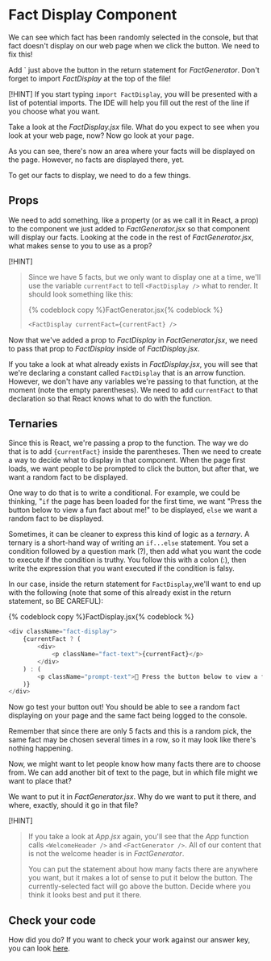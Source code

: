 # Fact Display Component

We can see which fact has been randomly selected in the console, but that fact doesn't display on our web page when we click the button. We need to fix this!

Add `<FactDisplay /> just above the button in the return statement for _FactGenerator_. Don't forget to import _FactDisplay_ at the top of the file!

[!HINT]
If you start typing `import FactDisplay`, you will be presented with a list of potential imports. The IDE will help you fill out the rest of the line if you choose what you want.

Take a look at the _FactDisplay.jsx_ file. What do you expect to see when you look at your web page, now? Now go look at your page.

As you can see, there's now an area where your facts will be displayed on the page. However, no facts are displayed there, yet.

To get our facts to display, we need to do a few things.

## Props

We need to add something, like a property (or as we call it in React, a prop) to the <FactDisplay /> component we just added to _FactGenerator.jsx_ so that component will display our facts. Looking at the code in the rest of _FactGenerator.jsx_, what makes sense to you to use as a prop?

[!HINT]
> Since we have 5 facts, but we only want to display one at a time, we'll use the variable `currentFact` to tell `<FactDisplay />` what to render. It should look something like this:
>
> {% codeblock copy %}FactGenerator.jsx{% codeblock %}
> ```js
> <FactDisplay currentFact={currentFact} />
> ```

Now that we've added a prop to _FactDisplay_ in _FactGenerator.jsx_, we need to pass that prop to _FactDisplay_ inside of _FactDisplay.jsx_.

If you take a look at what already exists in _FactDisplay.jsx_, you will see that we're declaring a constant called `FactDisplay` that is an arrow function. However, we don't have any variables we're passing to that function, at the moment (note the empty parentheses). We need to add `currentFact` to that declaration so that React knows what to do with the function.

## Ternaries

Since this is React, we're passing a prop to the function. The way we do that is to add `{currentFact}` inside the parentheses. Then we need to create a way to decide what to display in that component. When the page first loads, we want people to be prompted to click the button, but after that, we want a random fact to be displayed.

One way to do that is to write a conditional. For example, we could be thinking, "`if` the page has been loaded for the first time, we want "Press the button below to view a fun fact about me!" to be displayed, `else` we want a random fact to be displayed.

Sometimes, it can be cleaner to express this kind of logic as a _ternary_. A ternary is a short-hand way of writing an `if...else` statement. You set a condition followed by a question mark (?), then add what you want the code to execute if the condition is truthy. You follow this with a colon (:), then write the expression that you want executed if the condition is falsy.

In our case, inside the return statement for `FactDisplay`,we'll want to end up with the following (note that some of this already exist in the return statement, so BE CAREFUL):

{% codeblock copy %}FactDisplay.jsx{% codeblock %}
```js
<div className="fact-display">
    {currentFact ? (
        <div>
            <p className="fact-text">{currentFact}</p>
        </div>
    ) : (
        <p className="prompt-text">🌟 Press the button below to view a fun fact about me! 🌟</p>
    )}
</div>
```

Now go test your button out! You should be able to see a random fact displaying on your page and the same fact being logged to the console.

Remember that since there are only 5 facts and this is a random pick, the same fact may be chosen several times in a row, so it may look like there's nothing happening.

Now, we might want to let people know how many facts there are to choose from. We can add another bit of text to the page, but in which file might we want to place that?

We want to put it in _FactGenerator.jsx_. Why do we want to put it there, and where, exactly, should it go in that file?

[!HINT]
> If you take a look at _App.jsx_ again, you'll see that the _App_ function calls `<WelcomeHeader />` and `<FactGenerator />`. All of our content that is not the welcome header is in _FactGenerator_.
>
> You can put the statement about how many facts there are anywhere you want, but it makes a lot of sense to put it below the button. The currently-selected fact will go above the button. Decide where you think it looks best and put it there.

## Check your code

How did you do? If you want to check your work against our answer key, you can look [here](https://github.com/KansasCityWomeninTechnology/Coding-and-Cocktails-Intro-to-React-answer-key).